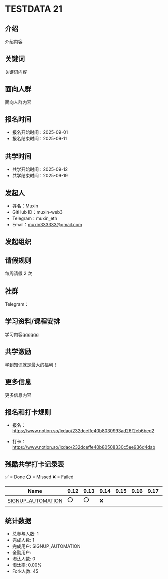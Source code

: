 # TESTDATA 21

## 介绍

介绍内容

## 关键词

关键词内容

## 面向人群

面向人群内容

## 报名时间

- 报名开始时间：2025-09-01
- 报名结束时间：2025-09-11
## 共学时间

- 共学开始时间：2025-09-12
- 共学结束时间：2025-09-19
## 发起人

- 姓名：Muxin
- GitHub ID：muxin-web3
- Telegram：muxin_eth
- Email：muxin333333@gmail.com
## 发起组织





## 请假规则

每周请假 2 次


## 社群

Telegram：

## 学习资料/课程安排

学习内容gggggg



## 共学激励

学到知识就是最大的福利！



## 更多信息

更多信息内容



## 报名和打卡规则

- 报名：https://www.notion.so/lxdao/232dceffe40b8030993ad26f2eb6bed2

- 打卡：https://www.notion.so/lxdao/232dceffe40b80508330c5ee936d4dab

## 残酷共学打卡记录表

✅ = Done ⭕️ = Missed ❌ = Failed

<!-- START_COMMIT_TABLE -->
| Name | 9.12 | 9.13 | 9.14 | 9.15 | 9.16 | 9.17 | 9.18 | 9.19 |
| ------------- | ---- | ---- | ---- | ---- | ---- | ---- | ---- | ---- |
| [SIGNUP_AUTOMATION](https://github.com/IntensiveCoLearning/TESTDATA_21/blob/main/SIGNUP_AUTOMATION.md) | ⭕️ | ⭕️ | ❌ | | | | | |
<!-- END_COMMIT_TABLE -->
















<!-- STATISTICALDATA_START -->
## 统计数据

- 总参与人数: 1
- 完成人数: 1
- 完成用户: SIGNUP_AUTOMATION
- 全勤用户: 
- 淘汰人数: 0
- 淘汰率: 0.00%
- Fork人数: 45
<!-- STATISTICALDATA_END -->
